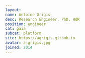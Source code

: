 ```yaml
---
layout:
name: Antoine Grigis
desc: Research Engineer, PhD, HdR
position: engineer
cat: gaia
subcat: platform
site: https://agrigis.github.io
avatar: a-grigis.jpg
joined: 2014
---
```

